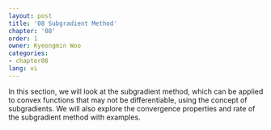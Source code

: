 ```yaml
---
layout: post
title: '08 Subgradient Method'
chapter: '08'
order: 1
owner: Kyeongmin Woo
categories:
- chapter08
lang: vi
---
```


In this section, we will look at the subgradient method, which can be applied to convex functions that may not be differentiable, using the concept of subgradients. We will also explore the convergence properties and rate of the subgradient method with examples.